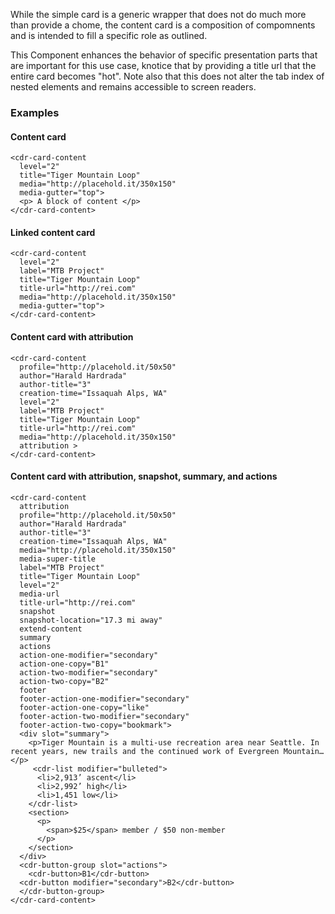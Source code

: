 While the simple card is a generic wrapper that does not do much more than provide a chome, the content card is a composition of compomnents and is intended to fill a specific role as outlined. 
 
This Component enhances the behavior of specific presentation parts that are important for this use case, knotice that by providing a title url that the entire card becomes "hot". Note also that this does not alter the tab index of nested elements and remains accessible to screen readers. 
 
### Examples 
 
#### Content card  
``` 
<cdr-card-content 
  level="2" 
  title="Tiger Mountain Loop" 
  media="http://placehold.it/350x150" 
  media-gutter="top"> 
  <p> A block of content </p> 
</cdr-card-content> 
``` 
#### Linked content card  
``` 
<cdr-card-content 
  level="2" 
  label="MTB Project" 
  title="Tiger Mountain Loop" 
  title-url="http://rei.com" 
  media="http://placehold.it/350x150" 
  media-gutter="top"> 
</cdr-card-content> 
``` 
#### Content card with attribution  
``` 
<cdr-card-content 
  profile="http://placehold.it/50x50" 
  author="Harald Hardrada" 
  author-title="3" 
  creation-time="Issaquah Alps, WA" 
  level="2" 
  label="MTB Project" 
  title="Tiger Mountain Loop" 
  title-url="http://rei.com" 
  media="http://placehold.it/350x150" 
  attribution > 
</cdr-card-content> 
``` 
#### Content card with attribution, snapshot, summary, and actions 
``` 
<cdr-card-content 
  attribution 
  profile="http://placehold.it/50x50" 
  author="Harald Hardrada" 
  author-title="3" 
  creation-time="Issaquah Alps, WA" 
  media="http://placehold.it/350x150" 
  media-super-title 
  label="MTB Project" 
  title="Tiger Mountain Loop" 
  level="2" 
  media-url 
  title-url="http://rei.com" 
  snapshot 
  snapshot-location="17.3 mi away" 
  extend-content 
  summary 
  actions 
  action-one-modifier="secondary" 
  action-one-copy="B1" 
  action-two-modifier="secondary" 
  action-two-copy="B2" 
  footer 
  footer-action-one-modifier="secondary" 
  footer-action-one-copy="like" 
  footer-action-two-modifier="secondary" 
  footer-action-two-copy="bookmark"> 
  <div slot="summary"> 
    <p>Tiger Mountain is a multi-use recreation area near Seattle. In recent years, new trails and the continued work of Evergreen Mountain…</p> 
     <cdr-list modifier="bulleted"> 
      <li>2,913’ ascent</li> 
      <li>2,992’ high</li> 
      <li>1,451 low</li> 
    </cdr-list> 
    <section> 
      <p> 
        <span>$25</span> member / $50 non-member 
      </p> 
    </section> 
  </div> 
  <cdr-button-group slot="actions"> 
    <cdr-button>B1</cdr-button> 
  <cdr-button modifier="secondary">B2</cdr-button> 
  </cdr-button-group> 
</cdr-card-content> 
``` 
